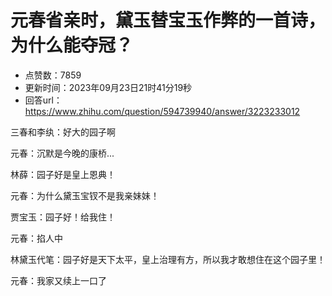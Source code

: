 # 元春省亲时，黛玉替宝玉作弊的一首诗，为什么能夺冠？
- 点赞数：7859
- 更新时间：2023年09月23日21时41分19秒
- 回答url：https://www.zhihu.com/question/594739940/answer/3223233012
<body>
 <p data-pid="pY_20ljV">三春和李纨：好大的园子啊</p>
 <p data-pid="SS9CdryB">元春：沉默是今晚的康桥...</p>
 <p data-pid="nNdJ4mVs">林薛：园子好是皇上恩典！</p>
 <p data-pid="izqq2Cz-">元春：为什么黛玉宝钗不是我亲妹妹！</p>
 <p data-pid="g2_-qwL5">贾宝玉：园子好！给我住！</p>
 <p data-pid="Ylb7K8RR">元春：掐人中</p>
 <p data-pid="OdbJqOZU">林黛玉代笔：园子好是天下太平，皇上治理有方，所以我才敢想住在这个园子里！</p>
 <p data-pid="cdN7FZtp">元春：我家又续上一口了</p>
</body>